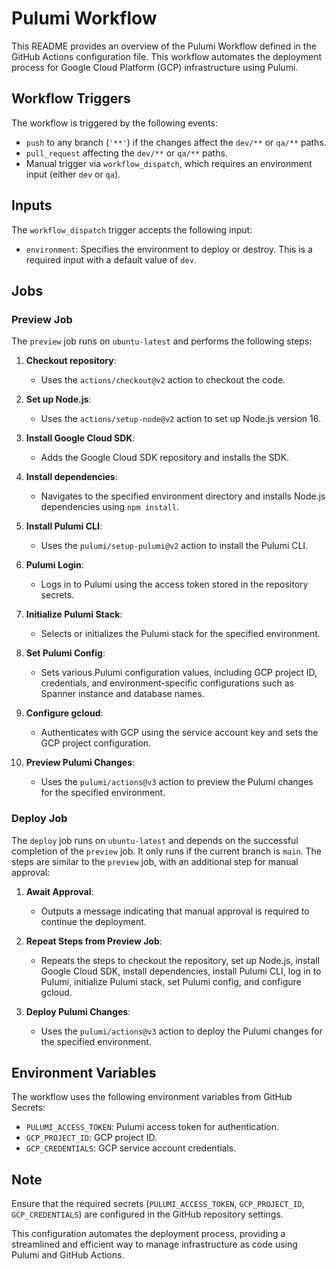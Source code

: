 # Pulumi Workflow

This README provides an overview of the Pulumi Workflow defined in the GitHub Actions configuration file. This workflow automates the deployment process for Google Cloud Platform (GCP) infrastructure using Pulumi.

## Workflow Triggers

The workflow is triggered by the following events:
- `push` to any branch (`'**'`) if the changes affect the `dev/**` or `qa/**` paths.
- `pull_request` affecting the `dev/**` or `qa/**` paths.
- Manual trigger via `workflow_dispatch`, which requires an environment input (either `dev` or `qa`).

## Inputs

The `workflow_dispatch` trigger accepts the following input:
- `environment`: Specifies the environment to deploy or destroy. This is a required input with a default value of `dev`.

## Jobs

### Preview Job

The `preview` job runs on `ubuntu-latest` and performs the following steps:

1. **Checkout repository**:
   - Uses the `actions/checkout@v2` action to checkout the code.

2. **Set up Node.js**:
   - Uses the `actions/setup-node@v2` action to set up Node.js version 16.

3. **Install Google Cloud SDK**:
   - Adds the Google Cloud SDK repository and installs the SDK.

4. **Install dependencies**:
   - Navigates to the specified environment directory and installs Node.js dependencies using `npm install`.

5. **Install Pulumi CLI**:
   - Uses the `pulumi/setup-pulumi@v2` action to install the Pulumi CLI.

6. **Pulumi Login**:
   - Logs in to Pulumi using the access token stored in the repository secrets.

7. **Initialize Pulumi Stack**:
   - Selects or initializes the Pulumi stack for the specified environment.

8. **Set Pulumi Config**:
   - Sets various Pulumi configuration values, including GCP project ID, credentials, and environment-specific configurations such as Spanner instance and database names.

9. **Configure gcloud**:
   - Authenticates with GCP using the service account key and sets the GCP project configuration.

10. **Preview Pulumi Changes**:
    - Uses the `pulumi/actions@v3` action to preview the Pulumi changes for the specified environment.

### Deploy Job

The `deploy` job runs on `ubuntu-latest` and depends on the successful completion of the `preview` job. It only runs if the current branch is `main`. The steps are similar to the `preview` job, with an additional step for manual approval:

1. **Await Approval**:
   - Outputs a message indicating that manual approval is required to continue the deployment.

2. **Repeat Steps from Preview Job**:
   - Repeats the steps to checkout the repository, set up Node.js, install Google Cloud SDK, install dependencies, install Pulumi CLI, log in to Pulumi, initialize Pulumi stack, set Pulumi config, and configure gcloud.

3. **Deploy Pulumi Changes**:
   - Uses the `pulumi/actions@v3` action to deploy the Pulumi changes for the specified environment.

## Environment Variables

The workflow uses the following environment variables from GitHub Secrets:
- `PULUMI_ACCESS_TOKEN`: Pulumi access token for authentication.
- `GCP_PROJECT_ID`: GCP project ID.
- `GCP_CREDENTIALS`: GCP service account credentials.

## Note

Ensure that the required secrets (`PULUMI_ACCESS_TOKEN`, `GCP_PROJECT_ID`, `GCP_CREDENTIALS`) are configured in the GitHub repository settings.

This configuration automates the deployment process, providing a streamlined and efficient way to manage infrastructure as code using Pulumi and GitHub Actions.